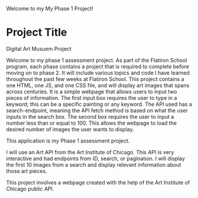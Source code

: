 Welcome to my My Phase 1 Project! 

# Project Title

Digital Art Musuem Project

Welcome to my phase 1 assessment project. As part of the Flatiron School program, each phase contains a project that is required to complete before moving on to phase 2. It will include various topics and code I have learned throughout the past few weeks at Flatiron School. This project contains a one HTML, one JS, and one CSS file, and will display art images that spans across centuries. It is a simple webpage that allows users to input two pieces of information. The first input box requires the user to type in a keyword; this can be a specific painting or any keyword. The API used has a search-endpoint, meaning the API fetch method is based on what the user inputs in the search box. The second box requires the user to input a number less than or equal to 100. This allows the webpage to load the desired number of images the user wants to display.

This application is my Phase 1 assessment project. 

I will use an Art API from the Art Institute of Chicago. This API is very interactive and had endpoints from ID, search, or pagination. I will display the first 10 images from a search and display relevant information about those art pieces. 

This project involves a webpage created with the help of the Art Institute of Chicago public API.
